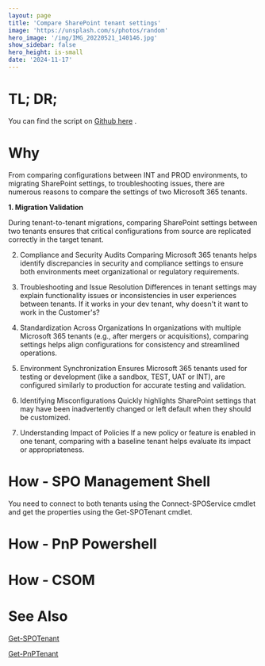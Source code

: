 ```yaml
---
layout: page
title: 'Compare SharePoint tenant settings'
image: 'https://unsplash.com/s/photos/random'
hero_image: '/img/IMG_20220521_140146.jpg'
show_sidebar: false
hero_height: is-small
date: '2024-11-17'
---
```




# TL; DR;

You can find the script on [Github here](https://github.com/PowershellScripts/SharePointOnline-ScriptSamples/tree/develop/Tenant%20Settings/Compare2tenants) .


# Why

From comparing configurations between INT and PROD environments, to migrating SharePoint settings, to troubleshooting issues, there are numerous reasons to compare the settings of two Microsoft 365 tenants.

**1. Migration Validation**

During tenant-to-tenant migrations, comparing SharePoint settings between two tenants ensures that critical configurations from source are replicated correctly in the target tenant.

2. Compliance and Security Audits
Comparing Microsoft 365 tenants helps identify discrepancies in security and compliance settings to ensure both environments meet organizational or regulatory requirements.

3. Troubleshooting and Issue Resolution
Differences in tenant settings may explain functionality issues or inconsistencies in user experiences between tenants. If it works in your dev tenant, why doesn't it want to work in the Customer's?

4. Standardization Across Organizations
In organizations with multiple Microsoft 365 tenants (e.g., after mergers or acquisitions), comparing settings helps align configurations for consistency and streamlined operations.

5. Environment Synchronization
Ensures Microsoft 365 tenants used for testing or development (like a sandbox, TEST, UAT or INT), are configured similarly to production for accurate testing and validation.

6. Identifying Misconfigurations
Quickly highlights SharePoint settings that may have been inadvertently changed or left default when they should be customized.

7. Understanding Impact of Policies
If a new policy or feature is enabled in one tenant, comparing with a baseline tenant helps evaluate its impact or appropriateness.




# How - SPO Management Shell

You need to connect to both tenants using the Connect-SPOService cmdlet and get the properties using the Get-SPOTenant cmdlet. 



# How - PnP Powershell

# How - CSOM






# See Also

[Get-SPOTenant](https://learn.microsoft.com/en-us/powershell/module/sharepoint-online/get-spotenant?view=sharepoint-ps)

[Get-PnPTenant](https://pnp.github.io/powershell/cmdlets/Get-PnPTenant.html)
